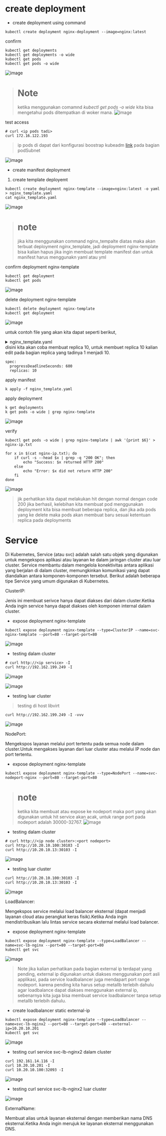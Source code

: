 # create deployment
- create deployment using command
```
kubectl create deployment nginx-deployment --image=nginx:latest
```
confirm
```
kubectl get deployments
kubectl get deployments -o wide
kubectl get pods
kubectl get pods -o wide
```
![image](https://github.com/galihtw04/setup-kubernetes/assets/96242740/14a30bae-4779-4a51-82dd-fe606702dc94)
> # Note
> ketika menggunakan comamnd *kubectl get pods -o wide* kita bisa mengetahui pods ditempatkan di woker mana.
![image](https://github.com/galihtw04/setup-kubernetes/assets/96242740/577e3766-b3dc-400f-a224-5143830541f4)

test access
```
# curl <ip pods tadi>
curl 172.16.122.193
```
> ip pods di dapat dari konfigurasi boostrap kubeadm [link](https://github.com/galihtw04/setup-kubernetes/#setup-cluster-kubernetes-execute-in-master01) pada bagian podSubnet

![image](https://github.com/galihtw04/setup-kubernetes/assets/96242740/d4503144-e817-4f36-a738-2bd44bd65566)

- create manifest deployment
1. create template deployemt
```
kubectl create deployment nginx-template --image=nginx:latest -o yaml > nginx_template.yaml
cat nginx_template.yaml
```
![image](https://github.com/galihtw04/setup-kubernetes/assets/96242740/2930930a-26fa-4409-a5e2-700b7cbd9f6f)
> # note
> jika kita menggunakan command nginx_tempalte diatas maka akan terbuat deployment nginx_template, jadi deployment nginx-template bisa kalian hapus jika ingin membuat template manifest
> dan untuk manifest harus menggunakn yaml atau yml

confirm deployment nginx-template
```
kubectl get deployment
kubectl get pods
```
![image](https://github.com/galihtw04/setup-kubernetes/assets/96242740/e66e5d74-4f7a-4143-99be-a13458d044df)

delete deployment nginx-template
```
kubectl delete deployment nginx-template
kubectl get deployment
```
![image](https://github.com/galihtw04/setup-kubernetes/assets/96242740/aca13f33-3306-4634-b564-db7f27fd90b0)

untuk contoh file yang akan kita dapat seperti berikut,
<details><summary>nginx_template.yaml</summary>

```
apiVersion: apps/v1
kind: Deployment
metadata:
  creationTimestamp: "2023-12-05T05:34:03Z"
  generation: 1
  labels:
    app: nginx-template
  name: nginx-template
  namespace: default
  resourceVersion: "264764"
  uid: b117715f-7d7e-4ba4-8ef7-442a5ae48dca
spec:
  progressDeadlineSeconds: 600
  replicas: 1
  revisionHistoryLimit: 10
  selector:
    matchLabels:
      app: nginx-template
  strategy:
    rollingUpdate:
      maxSurge: 25%
      maxUnavailable: 25%
    type: RollingUpdate
  template:
    metadata:
      creationTimestamp: null
      labels:
        app: nginx-template
    spec:
      containers:
      - image: nginx:latest
        imagePullPolicy: Always
        name: nginx
        resources: {}
        terminationMessagePath: /dev/termination-log
        terminationMessagePolicy: File
      dnsPolicy: ClusterFirst
      restartPolicy: Always
      schedulerName: default-scheduler
      securityContext: {}
      terminationGracePeriodSeconds: 30
status: {}
```
</details>
disini kita akan coba membuat replica 10, untuk membuet replica 10 kalian edit pada bagian replica yang tadinya 1 menjadi 10.

```
spec:
  progressDeadlineSeconds: 600
  replicas: 10
```

apply manifest
```
k apply -f nginx_template.yaml
```

apply deployment
```
k get deployments
k get pods -o wide | grep nginx-template
```
![image](https://github.com/galihtw04/setup-kubernetes/assets/96242740/18adbf1e-4f7e-4ba4-a41f-3b86209fa7d2)

verify
```
kubectl get pods -o wide | grep nginx-template | awk '{print $6}' > nginx-ip.txt

for x in $(cat nginx-ip.txt); do
    if curl -s --head $x | grep -q "200 OK"; then
        echo "Success: $x returned HTTP 200"
    else
        echo "Error: $x did not return HTTP 200"
    fi
done
```
![image](https://github.com/galihtw04/setup-kubernetes/assets/96242740/34a7fb7b-c999-4b95-ba11-fb1eaae6667d)
> jik perhatikan kita dapat melakukan hit dengan normal dengan code 200 jika berhasil, kelebihan kita membuat pod menggunakan deployment kita bisa membuat beberapa replica, dan jika ada pods yang ke delete maka pods akan membuat baru sesuai ketentuan replica pada deployments

# Service
Di Kubernetes, Service (atau svc) adalah salah satu objek yang digunakan untuk mengekspos aplikasi atau layanan ke dalam jaringan cluster atau luar cluster. Service membantu dalam mengelola konektivitas antara aplikasi yang berjalan di dalam cluster, memungkinkan komunikasi yang dapat diandalkan antara komponen-komponen tersebut. Berikut adalah beberapa tipe Service yang umum digunakan di Kubernetes.

ClusterIP:

Jenis ini membuat serivce hanya dapat diakses dari dalam cluster.Ketika Anda ingin service hanya dapat diakses oleh komponen internal dalam cluster.
- expose deployment nginx-template
```
kubectl expose deployment nginx-template --type=ClusterIP --name=svc-nginx-template --port=80 --target-port=80
```
![image](https://github.com/galihtw04/setup-kubernetes/assets/96242740/2e4ccb30-5cc4-4644-b71f-ecebfc91cc3f)

- testing dalam cluster
```
# curl http://<ip service> -I
curl http://192.162.199.249 -I
```
![image](https://github.com/galihtw04/setup-kubernetes/assets/96242740/a1554db0-b0ef-4392-a407-741f7cb6f5b2)

![image](https://github.com/galihtw04/setup-kubernetes/assets/96242740/eb493944-ff8b-413b-b54d-ff1ebd346027)

- testing luar cluster
> testing di host libvirt
```
curl http://192.162.199.249 -I -vvv
```
![image](https://github.com/galihtw04/setup-kubernetes/assets/96242740/8d4c2352-f0a4-41f9-8be9-a666edd561fe)


NodePort:

Mengekspos layanan melalui port tertentu pada semua node dalam cluster.Untuk mengakses layanan dari luar cluster atau melalui IP node dan port tertentu.

- expose deployment nginx-template
```
kubectl expose deployment nginx-template --type=NodePort --name=svc-nodeport-nginx --port=80 --target-port=80
```
> # note
> ketika kita membuat atau expose ke nodeport maka port yang akan digunakan untuk hit service akan acak, untuk range port pada nodeport adalah 30000-32767.
![image](https://github.com/galihtw04/setup-kubernetes/assets/96242740/33cfc62b-dc1d-49ca-8162-93f74801eec8)

- testing dalam cluster
```
# curl http://<ip node cluster>:<port nodeport>
curl http://10.20.10.100:30103 -I
curl http://10.20.10.13:30103 -I
```
![image](https://github.com/galihtw04/setup-kubernetes/assets/96242740/83c6e9ef-55d4-4d16-9475-dca0d413ae0b)

- testing luar cluster
```
curl http://10.20.10.100:30103 -I
curl http://10.20.10.13:30103 -I
```
![image](https://github.com/galihtw04/setup-kubernetes/assets/96242740/04eb9183-f860-4d3b-82a1-9a830adc50fa)

LoadBalancer:

Mengekspos service melalui load balancer eksternal (dapat menjadi layanan cloud atau perangkat keras fisik).Ketika Anda ingin mendistribusikan lalu lintas service secara eksternal melalui load balancer.
- expose deployment nginx-template
```
kubectl expose deployment nginx-template --type=LoadBalancer --name=svc-lb-nginx --port=80 --target-port=80
kubectl get svc
```
![image](https://github.com/galihtw04/setup-kubernetes/assets/96242740/ef4c7b76-092a-451b-814d-6c65850b75e3)
> Note
> jika kalian perhatikan pada bagian external ip terdapat yang pending, external ip digunakan untuk diakses menggunakan port asli applikasi, pada service loadbalancer juga mendapart port range nodeport.
> karena pending kita harus setup metallb terlebih dahulu agar loadbalance dapat diakses menggunakan external ip, sebenarnya kita juga bisa membuat service loadbalancer tanpa setup metallb terlebih dahulu.

- create loadbalancer static external-ip
```
kubectl expose deployment nginx-template --type=LoadBalancer --name=svc-lb-nginx2 --port=80 --target-port=80 --external-ip=10.20.10.201
kubectl get svc
```
![image](https://github.com/galihtw04/setup-kubernetes/assets/96242740/2eda66c4-0007-4c45-aa0d-21bb69066f84)


- testing curl service svc-lb-nginx2 dalam cluster 
```
curl 192.161.14.116 -I
curl 10.20.10.201 -I
curl 10.20.10.100:32093 -I
```
![image](https://github.com/galihtw04/setup-kubernetes/assets/96242740/67903d16-f017-425c-8239-349f225d5d1d)

- testing curl service svc-lb-nginx2 luar cluster

![image](https://github.com/galihtw04/setup-kubernetes/assets/96242740/5785b519-c241-48ac-b58c-fd8c0f3798d1)

ExternalName:

Membuat alias untuk layanan eksternal dengan memberikan nama DNS eksternal.Ketika Anda ingin merujuk ke layanan eksternal menggunakan DNS.
